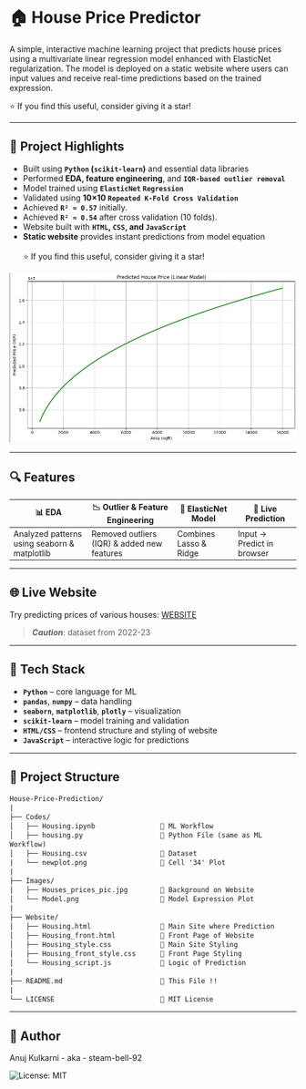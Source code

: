 # 🏠 House Price Predictor

A simple, interactive machine learning project that predicts house prices using a multivariate linear regression model enhanced with ElasticNet regularization. The model is deployed on a static website where users can input values and receive real-time predictions based on the trained expression.

⭐ If you find this useful, consider giving it a star!

---

## 📌 Project Highlights

- Built using **`Python` (`scikit-learn`)** and essential data libraries
- Performed **EDA, feature engineering**, and **`IQR-based outlier removal`**
- Model trained using **`ElasticNet` `Regression`**
- Validated using **10×10 `Repeated K-Fold Cross Validation`**
- Achieved **`R² ≈ 0.57`** initially.
- Achieved **`R² ≈ 0.54`** after cross validation (10 folds).
- Website built with **`HTML`, `CSS`, and `JavaScript`**
- **Static website** provides instant predictions from model equation
  <br><br>
⭐ If you find this useful, consider giving it a star!

<img src="https://github.com/steam-bell-92/House-Price-Prediction/blob/main/Model.png">

---

## 🔍 Features

| 📊 EDA | 📉 Outlier & Feature Engineering | 🧠 ElasticNet Model | 🚀 Live Prediction |
|-------|------------------------------|-------------------|-----------------|
| Analyzed patterns using seaborn & matplotlib | Removed outliers (IQR) & added new features | Combines Lasso & Ridge | Input → Predict in browser |

---

## 🌐 Live Website
Try predicting prices of various houses: <a href='https://steam-bell-92.github.io/House-Price-Prediction/WEBSITE/Housing_front.html'>WEBSITE</a><br>
> ***Caution***: dataset from 2022-23

---

## 🧰 Tech Stack

- **`Python`** – core language for ML
- **`pandas`**, **`numpy`** – data handling
- **`seaborn`**, **`matplotlib`**, **`plotly`** – visualization
- **`scikit-learn`** – model training and validation
- **`HTML/CSS`** – frontend structure and styling of website
- **`JavaScript`** – interactive logic for predictions

---

## 📁 Project Structure

```
House-Price-Prediction/
|
├── Codes/
│   ├── Housing.ipynb                🔹 ML Workflow
│   ├── housing.py                   🔹 Python File (same as ML Workflow)
│   ├── Housing.csv                  🔹 Dataset
|   └── newplot.png                  🔹 Cell '34' Plot
|
├── Images/
│   ├── Houses_prices_pic.jpg        🔹 Background on Website
│   └── Model.png                    🔹 Model Expression Plot
|
├── Website/
│   ├── Housing.html                 🔹 Main Site where Prediction
│   ├── Housing_front.html           🔹 Front Page of Website
│   ├── Housing_style.css            🔹 Main Site Styling
│   ├── Housing_front_style.css      🔹 Front Page Styling
│   └── Housing_script.js            🔹 Logic of Prediction
|
├── README.md                        🔹 This File !!
|
└── LICENSE                          🔹 MIT License

```
---

## 👤 Author
Anuj Kulkarni - aka - steam-bell-92

![License: MIT](https://img.shields.io/badge/License-MIT-yellow.svg)
